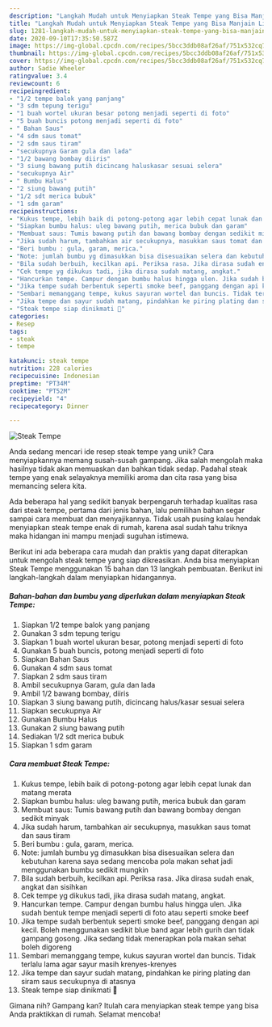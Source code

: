 ```yaml
---
description: "Langkah Mudah untuk Menyiapkan Steak Tempe yang Bisa Manjain Lidah"
title: "Langkah Mudah untuk Menyiapkan Steak Tempe yang Bisa Manjain Lidah"
slug: 1281-langkah-mudah-untuk-menyiapkan-steak-tempe-yang-bisa-manjain-lidah
date: 2020-09-10T17:35:50.587Z
image: https://img-global.cpcdn.com/recipes/5bcc3ddb08af26af/751x532cq70/steak-tempe-foto-resep-utama.jpg
thumbnail: https://img-global.cpcdn.com/recipes/5bcc3ddb08af26af/751x532cq70/steak-tempe-foto-resep-utama.jpg
cover: https://img-global.cpcdn.com/recipes/5bcc3ddb08af26af/751x532cq70/steak-tempe-foto-resep-utama.jpg
author: Sadie Wheeler
ratingvalue: 3.4
reviewcount: 6
recipeingredient:
- "1/2 tempe balok yang panjang"
- "3 sdm tepung terigu"
- "1 buah wortel ukuran besar potong menjadi seperti di foto"
- "5 buah buncis potong menjadi seperti di foto"
- " Bahan Saus"
- "4 sdm saus tomat"
- "2 sdm saus tiram"
- "secukupnya Garam gula dan lada"
- "1/2 bawang bombay diiris"
- "3 siung bawang putih dicincang haluskasar sesuai selera"
- "secukupnya Air"
- " Bumbu Halus"
- "2 siung bawang putih"
- "1/2 sdt merica bubuk"
- "1 sdm garam"
recipeinstructions:
- "Kukus tempe, lebih baik di potong-potong agar lebih cepat lunak dan matang merata"
- "Siapkan bumbu halus: uleg bawang putih, merica bubuk dan garam"
- "Membuat saus: Tumis bawang putih dan bawang bombay dengan sedikit minyak"
- "Jika sudah harum, tambahkan air secukupnya, masukkan saus tomat dan saus tiram"
- "Beri bumbu : gula, garam, merica."
- "Note: jumlah bumbu yg dimasukkan bisa disesuaikan selera dan kebutuhan karena saya sedang mencoba pola makan sehat jadi menggunakan bumbu sedikit mungkin"
- "Bila sudah berbuih, kecilkan api. Periksa rasa. Jika dirasa sudah enak, angkat dan sisihkan"
- "Cek tempe yg dikukus tadi, jika dirasa sudah matang, angkat."
- "Hancurkan tempe. Campur dengan bumbu halus hingga ulen. Jika sudah bentuk tempe menjadi seperti di foto atau seperti smoke beef"
- "Jika tempe sudah berbentuk seperti smoke beef, panggang dengan api kecil. Boleh menggunakan sedikit blue band agar lebih gurih dan tidak gampang gosong. Jika sedang tidak menerapkan pola makan sehat boleh digoreng"
- "Sembari memanggang tempe, kukus sayuran wortel dan buncis. Tidak terlalu lama agar sayur masih krenyes-krenyes"
- "Jika tempe dan sayur sudah matang, pindahkan ke piring plating dan siram saus secukupnya di atasnya"
- "Steak tempe siap dinikmati 🤩"
categories:
- Resep
tags:
- steak
- tempe

katakunci: steak tempe 
nutrition: 228 calories
recipecuisine: Indonesian
preptime: "PT34M"
cooktime: "PT52M"
recipeyield: "4"
recipecategory: Dinner

---
```



![Steak Tempe](https://img-global.cpcdn.com/recipes/5bcc3ddb08af26af/751x532cq70/steak-tempe-foto-resep-utama.jpg)

Anda sedang mencari ide resep steak tempe yang unik? Cara menyiapkannya memang susah-susah gampang. Jika salah mengolah maka hasilnya tidak akan memuaskan dan bahkan tidak sedap. Padahal steak tempe yang enak selayaknya memiliki aroma dan cita rasa yang bisa memancing selera kita.



Ada beberapa hal yang sedikit banyak berpengaruh terhadap kualitas rasa dari steak tempe, pertama dari jenis bahan, lalu pemilihan bahan segar sampai cara membuat dan menyajikannya. Tidak usah pusing kalau hendak menyiapkan steak tempe enak di rumah, karena asal sudah tahu triknya maka hidangan ini mampu menjadi suguhan istimewa.


Berikut ini ada beberapa cara mudah dan praktis yang dapat diterapkan untuk mengolah steak tempe yang siap dikreasikan. Anda bisa menyiapkan Steak Tempe menggunakan 15 bahan dan 13 langkah pembuatan. Berikut ini langkah-langkah dalam menyiapkan hidangannya.

<!--inarticleads1-->

##### Bahan-bahan dan bumbu yang diperlukan dalam menyiapkan Steak Tempe:

1. Siapkan 1/2 tempe balok yang panjang
1. Gunakan 3 sdm tepung terigu
1. Siapkan 1 buah wortel ukuran besar, potong menjadi seperti di foto
1. Gunakan 5 buah buncis, potong menjadi seperti di foto
1. Siapkan  Bahan Saus
1. Gunakan 4 sdm saus tomat
1. Siapkan 2 sdm saus tiram
1. Ambil secukupnya Garam, gula dan lada
1. Ambil 1/2 bawang bombay, diiris
1. Siapkan 3 siung bawang putih, dicincang halus/kasar sesuai selera
1. Siapkan secukupnya Air
1. Gunakan  Bumbu Halus
1. Gunakan 2 siung bawang putih
1. Sediakan 1/2 sdt merica bubuk
1. Siapkan 1 sdm garam




<!--inarticleads2-->

##### Cara membuat Steak Tempe:

1. Kukus tempe, lebih baik di potong-potong agar lebih cepat lunak dan matang merata
1. Siapkan bumbu halus: uleg bawang putih, merica bubuk dan garam
1. Membuat saus: Tumis bawang putih dan bawang bombay dengan sedikit minyak
1. Jika sudah harum, tambahkan air secukupnya, masukkan saus tomat dan saus tiram
1. Beri bumbu : gula, garam, merica.
1. Note: jumlah bumbu yg dimasukkan bisa disesuaikan selera dan kebutuhan karena saya sedang mencoba pola makan sehat jadi menggunakan bumbu sedikit mungkin
1. Bila sudah berbuih, kecilkan api. Periksa rasa. Jika dirasa sudah enak, angkat dan sisihkan
1. Cek tempe yg dikukus tadi, jika dirasa sudah matang, angkat.
1. Hancurkan tempe. Campur dengan bumbu halus hingga ulen. Jika sudah bentuk tempe menjadi seperti di foto atau seperti smoke beef
1. Jika tempe sudah berbentuk seperti smoke beef, panggang dengan api kecil. Boleh menggunakan sedikit blue band agar lebih gurih dan tidak gampang gosong. Jika sedang tidak menerapkan pola makan sehat boleh digoreng
1. Sembari memanggang tempe, kukus sayuran wortel dan buncis. Tidak terlalu lama agar sayur masih krenyes-krenyes
1. Jika tempe dan sayur sudah matang, pindahkan ke piring plating dan siram saus secukupnya di atasnya
1. Steak tempe siap dinikmati 🤩




Gimana nih? Gampang kan? Itulah cara menyiapkan steak tempe yang bisa Anda praktikkan di rumah. Selamat mencoba!
